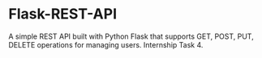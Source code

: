 # Flask-REST-API
A simple REST API built with Python Flask that supports GET, POST, PUT, DELETE operations for managing users. Internship Task 4.
